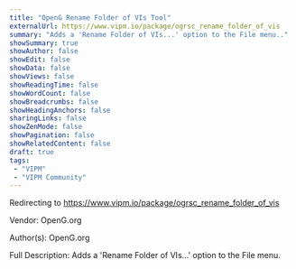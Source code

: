 ```yaml
---
title: "OpenG Rename Folder of VIs Tool"
externalUrl: https://www.vipm.io/package/ogrsc_rename_folder_of_vis
summary: "Adds a 'Rename Folder of VIs...' option to the File menu.."
showSummary: true
showAuthor: false
showEdit: false
showData: false
showViews: false
showReadingTime: false
showWordCount: false
showBreadcrumbs: false
showHeadingAnchors: false
sharingLinks: false
showZenMode: false
showPagination: false
showRelatedContent: false
draft: true
tags:
 - "VIPM"
 - "VIPM Community"
---
```


Redirecting to https://www.vipm.io/package/ogrsc_rename_folder_of_vis

Vendor: OpenG.org

Author(s): OpenG.org
 
Full Description:
Adds a 'Rename Folder of VIs...' option to the File menu.